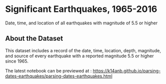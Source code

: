 # **Significant Earthquakes, 1965-2016**  
Date, time, and location of all earthquakes with magnitude of 5.5 or higher  

## **About the Dataset**
This dataset includes a record of the date, time, location, depth, magnitude, and source of every earthquake with a reported magnitude 5.5 or higher since 1965.  

The latest notebook can be previewed at : https://k14anb.github.io/parsing-dates-earthquakes/parsing-dates-earthquakes.html


 
